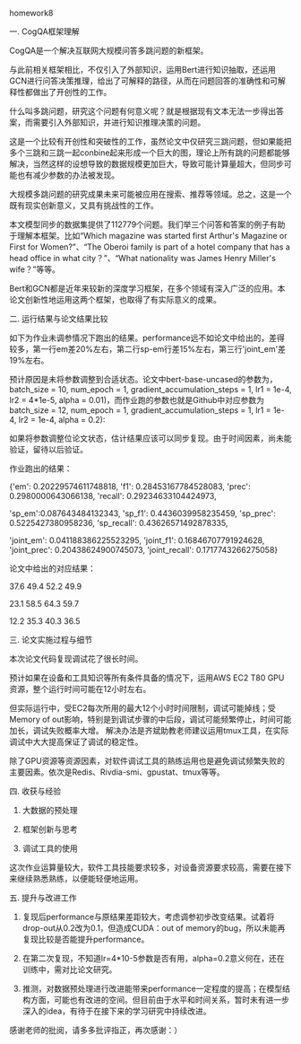 homework8

一. CogQA框架理解

CogQA是一个解决互联网大规模问答多跳问题的新框架。

与此前相关框架相比，不仅引入了外部知识，运用Bert进行知识抽取，还运用GCN进行问答决策推理，给出了可解释的路径，从而在问题回答的准确性和可解释性都做出了开创性的工作。

什么叫多跳问题，研究这个问题有何意义呢？就是根据现有文本无法一步得出答案，而需要引入外部知识，并进行知识推理决策的问题。

这是一个比较有开创性和突破性的工作，虽然论文中仅研究三跳问题，但如果能把多个三跳和三跳一起conbine起来形成一个巨大的图，理论上所有跳的问题都能够解决，当然这样的设想导致的数据规模更加巨大，导致可能计算量超大，但同步可能也有减少参数的办法被发现。

大规模多跳问题的研究成果未来可能被应用在搜索、推荐等领域。总之，这是一个既有现实创新意义，又具有挑战性的工作。

本文模型同步的数据集提供了112779个问题。我们举三个问答和答案的例子有助于理解本框架。比如“Which magazine was started first Arthur's Magazine or First for Women?”、“The Oberoi family is part of a hotel company that has a head office in what city？”、“What nationality was James Henry Miller's wife？”等等。

Bert和GCN都是近年来较新的深度学习框架，在多个领域有深入广泛的应用。本论文创新性地运用这两个框架，也取得了有实际意义的成果。


二. 运行结果与论文结果比较

如下为作业未调参情况下跑出的结果。performance远不如论文中给出的，差得较多，第一行em差20%左右，第二行sp-em行差15%左右，第三行'joint_em'差19%左右。

预计原因是未将参数调整到合适状态。论文中bert-base-uncased的参数为，batch_size = 10, num_epoch = 1, gradient_accumulation_steps = 1, lr1 = 1e-4, lr2 = 4*1e-5, alpha = 0.01)，而作业跑的参数也就是Github中对应参数为batch_size = 12, num_epoch = 1, gradient_accumulation_steps = 1, lr1 = 1e-4, lr2 = 1e-4, alpha = 0.2):

如果将参数调整位论文状态，估计结果应该可以同步复现。由于时间因素，尚未能验证，留待以后验证。

作业跑出的结果：

{'em': 0.20229574611748818, 'f1': 0.28453167784528083, 'prec': 0.2980000643066138, 'recall': 0.29234633104424973, 

'sp_em':0.087643484132343, 'sp_f1': 0.4436039958235459, 'sp_prec': 0.5225427380958236, 'sp_recall': 0.43626571492878335, 

'joint_em': 0.041188386225523295, 'joint_f1': 0.16846707791924628, 'joint_prec': 0.20438624900745073, 'joint_recall': 0.1717743266275058}

论文中给出的对应结果：

37.6 49.4 52.2 49.9

23.1 58.5 64.3 59.7

12.2 35.3 40.3 36.5


三. 论文实施过程与细节

本次论文代码复现调试花了很长时间。

预计如果在设备和工具知识等所有条件具备的情况下，运用AWS EC2 T80 GPU资源，整个运行时间可能在12小时左右。

但实际运行中，受EC2每次所用的最大12个小时时间限制，调试可能掉线；受Memory of out影响，特别是到调试步骤的中后段，调试可能频繁停止，时间可能加长，调试失败概率大增。
解决办法是齐斌助教老师建议运用tmux工具，在实际调试中大大提高保证了调试的稳定性。

除了GPU资源等资源因素，对软件调试工具的熟练运用也是避免调试频繁失败的主要因素。依次是Redis、Rivdia-smi、gpustat、tmux等等。


四. 收获与经验

1. 大数据的预处理

2. 框架创新与思考

3. 调试工具的使用

这次作业运算量较大，软件工具技能要求较多，对设备资源要求较高，需要在接下来继续熟悉熟练，以便能轻便地运用。


五. 提升与改进工作

1. 复现后performance与原结果差距较大，考虑调参初步改变结果。试着将drop-out从0.2改为0.1，但造成CUDA：out of memory的bug，所以未能再复现比较是否能提升performance。

2. 在第二次复现，不知道lr=4*10-5参数是否有用，alpha=0.2意义何在，还在训练中，需对比论文研究。

3. 推测，对数据预处理进行改进能带来performance一定程度的提高；在模型结构方面，可能也有改进的空间。但目前由于水平和时间关系，暂时未有进一步深入的idea，有待于在接下来的学习研究中持续改进。

感谢老师的批阅，请多多批评指正，再次感谢：）
